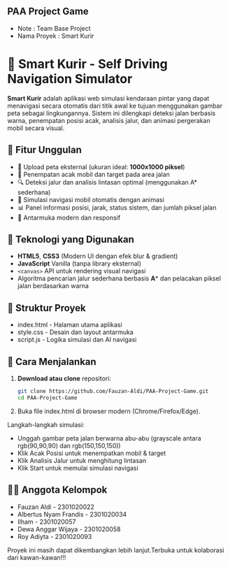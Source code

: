 ## PAA Project Game

* Note : Team Base Project
* Nama Proyek : Smart Kurir

# 🚗 Smart Kurir - Self Driving Navigation Simulator

**Smart Kurir** adalah aplikasi web simulasi kendaraan pintar yang dapat menavigasi secara otomatis dari titik awal ke tujuan menggunakan gambar peta sebagai lingkungannya. Sistem ini dilengkapi deteksi jalan berbasis warna, penempatan posisi acak, analisis jalur, dan animasi pergerakan mobil secara visual.

## 🎯 Fitur Unggulan

- 📁 Upload peta eksternal (ukuran ideal: **1000x1000 piksel**)
- 🎲 Penempatan acak mobil dan target pada area jalan
- 🔍 Deteksi jalur dan analisis lintasan optimal (menggunakan A* sederhana)
- 🚀 Simulasi navigasi mobil otomatis dengan animasi
- 📊 Panel informasi posisi, jarak, status sistem, dan jumlah piksel jalan
- 🎨 Antarmuka modern dan responsif

## 🧪 Teknologi yang Digunakan

- **HTML5**, **CSS3** (Modern UI dengan efek blur & gradient)
- **JavaScript** Vanilla (tanpa library eksternal)
- `<canvas>` API untuk rendering visual navigasi
- Algoritma pencarian jalur sederhana berbasis **A*** dan pelacakan piksel jalan berdasarkan warna

## 📁 Struktur Proyek
- index.html - Halaman utama aplikasi
- style.css  - Desain dan layout antarmuka
- script.js  - Logika simulasi dan AI navigasi

## 🚀 Cara Menjalankan

1. **Download atau clone** repositori:
   ```bash
   git clone https://github.com/Fauzan-Aldi/PAA-Project-Game.git
   cd PAA-Project-Game
2. Buka file index.html di browser modern (Chrome/Firefox/Edge).

Langkah-langkah simulasi:
- Unggah gambar peta jalan berwarna abu-abu (grayscale antara rgb(90,90,90) dan rgb(150,150,150))
- Klik Acak Posisi untuk menempatkan mobil & target
- Klik Analisis Jalur untuk menghitung lintasan
- Klik Start untuk memulai simulasi navigasi
  
## 👨‍💻 Anggota Kelompok 
* Fauzan Aldi - 2301020022
* Albertus Nyam Frandis - 2301020034
* Ilham - 2301020057
* Dewa Anggar Wijaya - 2301020058
* Roy Adiyta - 2301020093

Proyek ini masih dapat dikembangkan lebih lanjut.Terbuka untuk kolaborasi dari kawan-kawan!!!

